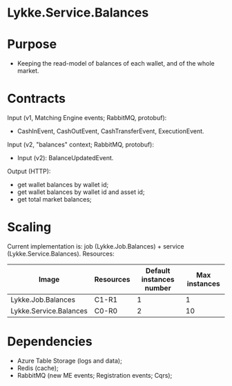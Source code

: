 # Lykke.Service.Balances 

# Purpose

  - Keeping the read-model of balances of each wallet, and of the whole market.

# Contracts

Input (v1, Matching Engine events; RabbitMQ, protobuf):
  - CashInEvent, CashOutEvent, CashTransferEvent, ExecutionEvent.

Input (v2, "balances" context; RabbitMQ, protobuf):
  - Input (v2): BalanceUpdatedEvent.

Output (HTTP):
  - get wallet balances by wallet id;
  - get wallet balances by wallet id and asset id;
  - get total market balances;

# Scaling
Current implementation is: job (Lykke.Job.Balances) + service (Lykke.Service.Balances).
Resources: 

| Image | Resources | Default instances number | Max instances |
| ------ | ------ | ------ | ------ |
| Lykke.Job.Balances | C1-R1 | 1 | 1 |
| Lykke.Service.Balances | C0-R0 | 2 | 10 |

# Dependencies
  - Azure Table Storage (logs and data);
  - Redis (cache);
  - RabbitMQ (new ME events; Registration events; Cqrs);
